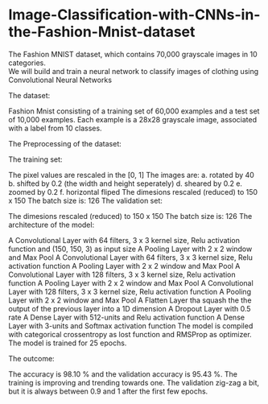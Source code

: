 # Image-Classification-with-CNNs-in-the-Fashion-Mnist-dataset
The Fashion MNIST dataset, which contains 70,000 grayscale images in 10 categories.  
We will build and train a neural network to classify images of clothing using Convolutional Neural Networks

The dataset:

Fashion Mnist consisting of a training set of 60,000 examples and a test set of 10,000 examples. Each example is a 28x28 grayscale image, associated with a label from 10 classes. 

The Preprocessing of the dataset:

The training set:

The pixel values are rescaled in the [0, 1]
The images are: a. rotated by 40 b. shifted by 0.2 (the width and height seperately) d. sheared by 0.2 e. zoomed by 0.2 f. horizontal fliped
The dimesions rescaled (reduced) to 150 x 150
The batch size is: 126
The validation set:

The dimesions rescaled (reduced) to 150 x 150
The batch size is: 126
The architecture of the model:

A Convolutional Layer with 64 filters, 3 x 3 kernel size, Relu activation function and (150, 150, 3) as input size
A Pooling Layer with 2 x 2 window and Max Pool
A Convolutional Layer with 64 filters, 3 x 3 kernel size, Relu activation function
A Pooling Layer with 2 x 2 window and Max Pool
A Convolutional Layer with 128 filters, 3 x 3 kernel size, Relu activation function
A Pooling Layer with 2 x 2 window and Max Pool
A Convolutional Layer with 128 filters, 3 x 3 kernel size, Relu activation function
A Pooling Layer with 2 x 2 window and Max Pool
A Flatten Layer tha squash the the output of the previous layer into a 1D dimension
A Dropout Layer with 0.5 rate
A Dense Layer with 512-units and Relu activation function
A Dense Layer with 3-units and Softmax activation function
The model is compiled with categorical crossentropy as lost function and RMSProp as optimizer. The model is trained for 25 epochs.

The outcome:

The accuracy is 98.10 % and the validation accuracy is 95.43 %.
The training is improving and trending towards one.
The validation zig-zag a bit, but it is always between 0.9 and 1 after the first few epochs.
